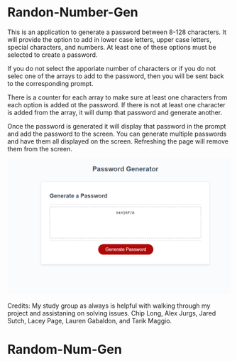 # Randon-Number-Gen

This is an application to generate a password between 8-128 characters. It will provide the option to add in lower case letters, upper case letters, special characters, and numbers. At least one of these options must be selected to create a password.

If you do not select the apporiate number of characters or if you do not selec one of the arrays to add to the password, then you will be sent back to the corresponding prompt.

There is a counter for each array to make sure at least one characters from each option is added ot the password. If there is not at least one character is added from the array, it will dump that password and generate another.

Once the password is generated it will display that password in the prompt and add the password to the screen. You can generate multiple passwords and have them all displayed on the screen. Refreshing the page will remove them from the screen.

![Screenshot of working page](./assets/images/screenshot.jpg)

Credits:
My study group as always is helpful with walking through my project and assistaning on solving issues.
Chip Long, Alex Jurgs, Jared Sutch, Lacey Page, Lauren Gabaldon, and Tarik Maggio.

# Random-Num-Gen

